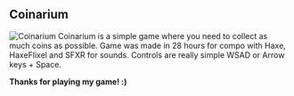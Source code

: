 Coinarium
---------------
![Coinarium](http://i.imgur.com/33WefJm.png)
Coinarium is a simple game where you need to collect as much coins as possible. Game was made in 28 hours for compo with Haxe, HaxeFlixel and SFXR for sounds. Controls are really simple WSAD or Arrow keys + Space. 

**Thanks for playing my game! :)**